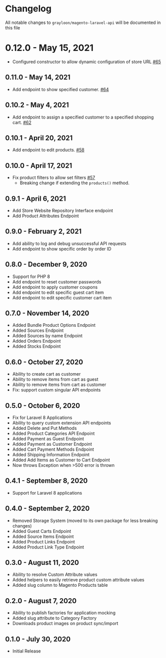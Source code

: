 # Changelog

All notable changes to `grayloon/magento-laravel-api` will be documented in this file

# 0.12.0 - May 15, 2021
- Configured constructor to allow dynamic configuration of store URL [#65](https://github.com/grayloon/magento-laravel-api/pull/65)

## 0.11.0 - May 14, 2021
- Add endpoint to show specified customer. [#64](https://github.com/grayloon/magento-laravel-api/pull/64)

## 0.10.2 - May 4, 2021
- Add endpoint to assign a specified customer to a specified shopping cart. [#62](https://github.com/grayloon/magento-laravel-api/pull/62)
## 0.10.1 - April 20, 2021
- Add endpoint to edit products. [#58](https://github.com/grayloon/magento-laravel-api/pull/58)

## 0.10.0 - April 17, 2021
- Fix product filters to allow set filters [#57](https://github.com/grayloon/magento-laravel-api/pull/57)
    - Breaking change if extending the `products()` method.

## 0.9.1 - April 6, 2021
- Add Store Website Repository Interface endpoint
- Add Product Attributes Endpoint

## 0.9.0 - February 2, 2021
- Add ability to log and debug unsuccessful API requests
- Add endpoint to show specific order by order ID


## 0.8.0 - December 9, 2020
- Support for PHP 8
- Add endpoint to reset customer passwords
- Add endpoint to apply customer coupons
- Add endpoint to edit specific guest cart item
- Add endpoint to edit specific customer cart item

## 0.7.0 - November 14, 2020
- Added Bundle Product Options Endpoint
- Added Sources Endpoint
- Added Sources by name Endpoint
- Added Orders Endpoint
- Added Stocks Endpoint


## 0.6.0 - October 27, 2020
- Ability to create cart as customer
- Ability to remove items from cart as guest
- Ability to remove items from cart as customer
- Fix: support custom singular API endpoints

## 0.5.0 - October 6, 2020
- Fix for Laravel 8 Applications
- Ability to query custom extension API endpoints
- Added Delete and Put Methods
- Added Product Categories API Endpoint
- Added Payment as Guest Endpoint
- Added Payment as Customer Endpoint
- Added Cart Payment Methods Endpoint
- Added Shipping Information Endpoint
- Added Add Items as Customer to Cart Endpoint
- Now throws Exception when >500 error is thrown


## 0.4.1 - September 8, 2020
- Support for Laravel 8 applications

## 0.4.0 - September 2, 2020
- Removed Storage System (moved to its own package for less breaking changes)
- Added Guest Carts Endpoint
- Added Source Items Endpoint
- Added Product Links Endpoint
- Added Product Link Type Endpoint

## 0.3.0 - August 11, 2020
- Ability to resolve Custom Attribute values
- Added helpers to easily retrieve product custom attribute values
- Added slug column to Magento Products table

## 0.2.0 - August 7, 2020
- Ability to publish factories for application mocking
- Added slug attribute to Category Factory
- Downloads product images on product sync/import

## 0.1.0 - July 30, 2020
- Initial Release
